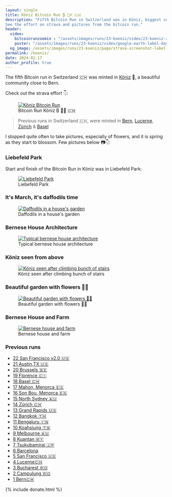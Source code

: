 ```yaml
---
layout: single
title: Köniz Bitcoin Run ₿ 🏃‍♂️ 🇨🇭
description: "Fifth Bitcoin Run in Switzerland was in Köniz, biggest community in Switzerland, very close to Bern.
See the effort on strava and pictures from the bitcoin run."
header:
  video:
    bitcoinrunzoomin : "/assets/images/runs/23-koeniz/video/23-koeniz-zoomin-min-1080p.m4v"
    poster: "/assets/images/runs/23-koeniz/video/google-earth-label-day-1080p.jpg"
  og_image: /assets/images/runs/23-koeniz/page/strava-screenshot-label-1280x780.jpeg
permalink: /koeniz/
date: 2024-02-17
author_profile: true
---
```


The fifth Bitcoin run in Switzerland 🇨🇭 was minted in [Köniz](https://www.koeniz.ch/) 🎉, a beautiful
community close to Bern. 

Check out the strava effort 👇:

<figure class="image">
  <a href="https://www.strava.com/activities/10980562347">
    <img src="/assets/images/runs/23-koeniz/page/strava-screenshot-label-1280x780.jpeg" alt="Köniz Bitcoin Run">
  </a>
  <figcaption>Bitcoin Run Köniz ₿ 🏃‍♂️ 🇨🇭</figcaption>
</figure> 

> Previous runs in Switzerland 🇨🇭, were minted in [Bern](/bern), [Lucerne](/lucerne), [Zürich](/zuerich) & [Basel](/basel) 

I stopped quite often to take pictures, especially of flowers, and it is spring
as they start to blossom. Few pictures below 📷👇:

### Liebefeld Park

Start and finish of the Bitcoin Run in Köniz was in Liebefeld Park:

<figure class="image">
  <a href="/assets/images/runs/23-koeniz/city/1-1200x900-liebefeld-park.jpeg">
    <img src="/assets/images/runs/23-koeniz/city/1-1200x900-liebefeld-park.jpeg" alt="Liebefeld Park">
  </a>
  <figcaption>Liebefeld Park</figcaption>
</figure>

### It's March, it's daffodils time

<figure class="image">
  <a href="/assets/images/runs/23-koeniz/city/2-1200x900-daffodils.jpeg">
    <img src="/assets/images/runs/23-koeniz/city/2-1200x900-daffodils.jpeg" alt="Daffodils in a house's garden">
  </a>
  <figcaption>Daffodils in a house's garden</figcaption>
</figure>

### Bernese House Architecture

<figure class="image">
  <a href="/assets/images/runs/23-koeniz/city/3-1200x900-bernese-house-architecture.jpeg">
    <img src="/assets/images/runs/23-koeniz/city/3-1200x900-bernese-house-architecture.jpeg" alt="Typical bernese house architecture">
  </a>
  <figcaption>Typical bernese house architecture</figcaption>
</figure>

### Köniz seen from above

<figure class="image">
  <a href="/assets/images/runs/23-koeniz/city/4-1200x900-koeniz-from-above.jpeg">
    <img src="/assets/images/runs/23-koeniz/city/4-1200x900-koeniz-from-above.jpeg" 
            alt="Köniz seen after climbing bunch of stairs">
  </a>
  <figcaption>Köniz seen after climbing bunch of stairs</figcaption>
</figure>

### Beautiful garden with flowers 🏡🌼

<figure class="image">
  <a href="/assets/images/runs/23-koeniz/city/5-1200x1600-garden-with-flowers.jpeg">
    <img src="/assets/images/runs/23-koeniz/city/5-1200x1600-garden-with-flowers.jpeg" alt="Beautiful garden with flowers 🏡🌼">
  </a>
  <figcaption>Beautiful garden with flowers 🏡🌼</figcaption>
</figure>

### Bernese House and Farm


<figure class="image">
  <a href="/assets/images/runs/23-koeniz/city/6-1200x900-bernese-house-and-farm.jpeg">
    <img src="/assets/images/runs/23-koeniz/city/6-1200x900-bernese-house-and-farm.jpeg" alt="Bernese house and farm ">
  </a>
  <figcaption>Bernese house and farm </figcaption>
</figure>

### Previous runs

- [22 San Francisco v2.0 🇺🇸](/san-francisco-v2)
- [21 Austin,TX 🇺🇸](/austin)
- [20 Brussels 🇧🇪](/bruxelles)
- [19 Florence 🇨🇮](/florence)
- [18 Basel 🇨🇭](/basel)
- [17 Mahon, Menorca 🇪🇸](/mahon)
- [16 Son Bou, Menorca 🇪🇸](/son-bou)
- [15 North Sydney 🇦🇺](/north-sydney)
- [14 Zürich 🇨🇭](/zuerich)
- [13 Grand Rapids️ 🇺🇸](/grand-rapids)
- [12 Bangkok️ 🇹🇭](/bangkok)
- [11 Bengaluru 🇮🇳](/bengaluru)
- [10 Koahsiung 🇹🇼](/kaohsiung)
- [9 Melbourne 🇦🇺](/melbourne)
- [8 Kuantan 🇲🇾](/kuantan)
- [7 Tsukubamirai 🇯🇵](/tsukubamirai)
- [6 Barcelona](/barcelona)
- [5 San Francisco 🇺🇸](/san-francisco)
- [4 Lucerne🇨🇭](/lucerne)
- [3 Bucharest 🇷🇴](/bucharest)
- [2 Campulung 🇷🇴](/campulung)
- [1 Bern🇨🇭](/bern)

{% include donate.html %}  
  
  

